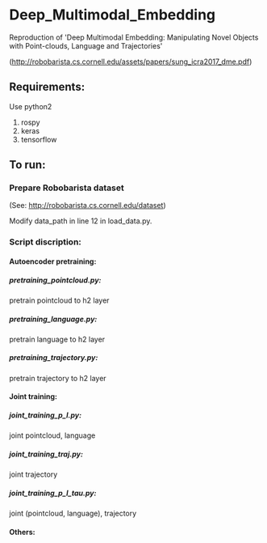 # Deep_Multimodal_Embedding
Reproduction of 'Deep Multimodal Embedding: Manipulating Novel Objects with Point-clouds, Language and Trajectories'

(http://robobarista.cs.cornell.edu/assets/papers/sung_icra2017_dme.pdf)

## Requirements:
Use python2
1. rospy
2. keras
3. tensorflow

## To run:
### Prepare Robobarista dataset
(See: http://robobarista.cs.cornell.edu/dataset)

Modify data_path in line 12 in load_data.py.

### Script discription:
#### Autoencoder pretraining:
##### pretraining_pointcloud.py: 
pretrain pointcloud to h2 layer
##### pretraining_language.py: 
pretrain language to h2 layer
##### pretraining_trajectory.py: 
pretrain trajectory to h2 layer
#### Joint training:
##### joint_training_p_l.py: 
joint pointcloud, language
##### joint_training_traj.py: 
joint trajectory
##### joint_training_p_l_tau.py: 
joint (pointcloud, language), trajectory
#### Others:

